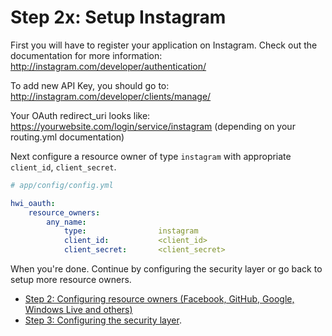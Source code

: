 Step 2x: Setup Instagram
========================
First you will have to register your application on Instagram. Check out the
documentation for more information: http://instagram.com/developer/authentication/

To add new API Key, you should go to: http://instagram.com/developer/clients/manage/

Your OAuth redirect_uri looks like: https://yourwebsite.com/login/service/instagram
(depending on your routing.yml documentation)

Next configure a resource owner of type `instagram` with appropriate
`client_id`, `client_secret`.

```yaml
# app/config/config.yml

hwi_oauth:
    resource_owners:
        any_name:
            type:                instagram
            client_id:           <client_id>
            client_secret:       <client_secret>
```

When you're done. Continue by configuring the security layer or go back to
setup more resource owners.

- [Step 2: Configuring resource owners (Facebook, GitHub, Google, Windows Live and others)](2-configuring_resource_owners.md)
- [Step 3: Configuring the security layer](3-configuring_the_security_layer.md).

